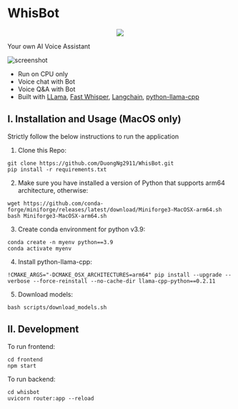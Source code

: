 # WhisBot
<p align="center">
  <img src="https://github.com/DuongNg2911/WhisBot/assets/127082369/af66e2d1-b47c-4fdb-85d5-f73e2451b3c0"/>
</p>
Your own AI Voice Assistant

![screenshot](https://github.com/DuongNg2911/WhisBot/assets/127082369/dde98ba9-b777-4c46-82da-85ecf838db99)

- Run on CPU only
- Voice chat with Bot
- Voice Q&A with Bot
- Built with [LLama](https://github.com/facebookresearch/llama), [Fast Whisper](https://github.com/openai/whisper), [Langchain](https://github.com/langchain-ai/langchain), [python-llama-cpp](https://github.com/abetlen/llama-cpp-python)

## I. Installation and Usage (MacOS only)
Strictly follow the below instructions to run the application

1. Clone this Repo:
```
git clone https://github.com/DuongNg2911/WhisBot.git
pip install -r requirements.txt
```
2. Make sure you have installed a version of Python that supports arm64 architecture, otherwise:
```
wget https://github.com/conda-forge/miniforge/releases/latest/download/Miniforge3-MacOSX-arm64.sh
bash Miniforge3-MacOSX-arm64.sh
```
3. Create conda environment for python v3.9:
```
conda create -n myenv python==3.9
conda activate myenv
```
4. Install python-llama-cpp:
```
!CMAKE_ARGS="-DCMAKE_OSX_ARCHITECTURES=arm64" pip install --upgrade --verbose --force-reinstall --no-cache-dir llama-cpp-python==0.2.11
```
5. Download models:
```
bash scripts/download_models.sh
```
## II. Development
To run frontend:
```
cd frontend
npm start
```
To run backend:
```
cd whisbot
uvicorn router:app --reload
```

